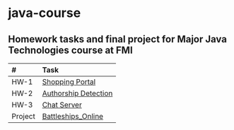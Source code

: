 # java-course

## Homework tasks and final project for Major Java Technologies course at FMI

| # | Task                |
|:--|:------------------- |
| HW-1 | [Shopping Portal](https://github.com/Emoooo1261/java-course/tree/master/JavaCourseHomework1) |
| HW-2 | [Authorship Detection](https://github.com/Emoooo1261/java-course/tree/master/JavaCourseHomework2) |
| HW-3 | [Chat Server](https://github.com/Emoooo1261/java-course/tree/master/JavaCourseHomework3) |
| Project| [Battleships_Online](https://github.com/Emoooo1261/java-course/tree/master/FinalProject-Battleships)
